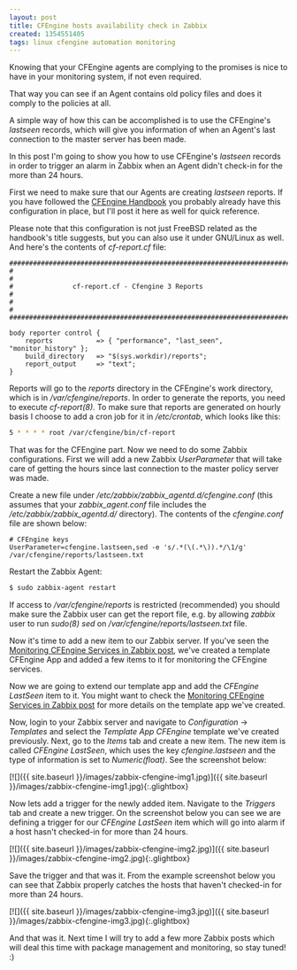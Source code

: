 ```yaml
---
layout: post
title: CFEngine hosts availability check in Zabbix
created: 1354551405
tags: linux cfengine automation monitoring
---
```

Knowing that your CFEngine agents are complying to the promises is
nice to have in your monitoring system, if not even required. 

That way you can see if an Agent contains old policy files and does it
comply to the policies at all.

A simple way of how this can be accomplished is to use the CFEngine's
*lastseen* records, which will give you information of when an Agent's
last connection to the master server has been made.

In this post I'm going to show you how to use CFEngine's *lastseen*
records in order to trigger an alarm in Zabbix when an Agent didn't
check-in for the more than 24 hours.

First we need to make sure that our Agents are creating *lastseen*
reports. If you have followed the [CFEngine Handbook](/node/13) you
probably already have this configuration in place, but I'll post it
here as well for quick reference.

Please note that this configuration is not just FreeBSD related as the
handbook's title suggests, but you can also use it under GNU/Linux as
well. And here's the contents of *cf-report.cf* file:

```text
#########################################################################
#                                                                       #
#               cf-report.cf - Cfengine 3 Reports                       #
#                                                                       #
#########################################################################

body reporter control {
	reports           => { "performance", "last_seen", "monitor_history" };
	build_directory   => "$(sys.workdir)/reports";
	report_output     => "text";
}
```

Reports will go to the *reports* directory in the CFEngine's work
directory, which is in */var/cfengine/reports*. In order to generate
the reports, you need to execute *cf-report(8)*. To make sure that
reports are generated on hourly basis I choose to add a cron job for
it in */etc/crontab*, which looks like this:

```bash
5 * * * * root /var/cfengine/bin/cf-report
```

That was for the CFEngine part. Now we need to do some Zabbix
configurations. First we will add a new Zabbix *UserParameter* that
will take care of getting the hours since last connection to the
master policy server was made.

Create a new file under */etc/zabbix/zabbix_agentd.d/cfengine.conf*
(this assumes that your *zabbix_agent.conf* file includes the
*/etc/zabbix/zabbix_agentd.d/* directory). The contents of the
*cfengine.conf* file are shown below:

```text
# CFEngine keys
UserParameter=cfengine.lastseen,sed -e 's/.*(\(.*\)).*/\1/g' /var/cfengine/reports/lastseen.txt
```

Restart the Zabbix Agent:

```bash
$ sudo zabbix-agent restart
```

If access to */var/cfengine/reports* is restricted (recommended) you
should make sure the Zabbix user can get the report file, e.g. by
allowing *zabbix* user to run *sudo(8) sed* on
*/var/cfengine/reports/lastseen.txt* file.

Now it's time to add a new item to our Zabbix server. If you've seen
the [Monitoring CFEngine Services in Zabbix post](/node/70), we've
created a template CFEngine App and added a few items to it for
monitoring the CFEngine services.

Now we are going to extend our template app and add the *CFEngine
LastSeen* item to it. You might want to check the [Monitoring CFEngine
Services in Zabbix post](/node/70) for more details on the template
app we've created.

Now, login to your Zabbix server and navigate to *Configuration* ->
*Templates* and select the *Template App CFEngine* template we've
created previously. Next, go to the *Items* tab and create a new
item. The new item is called *CFEngine LastSeen*, which uses the key
*cfengine.lastseen* and the type of information is set to
*Numeric(float)*. See the screenshot below:

[![]({{ site.baseurl }}/images/zabbix-cfengine-img1.jpg)]({{ site.baseurl }}/images/zabbix-cfengine-img1.jpg){:.glightbox}

Now lets add a trigger for the newly added item. Navigate to the
*Triggers* tab and create a new trigger. On the screenshot below you
can see we are defining a trigger for our *CFEngine LastSeen* item
which will go into alarm if a host hasn't checked-in for more than 24
hours.

[![]({{ site.baseurl }}/images/zabbix-cfengine-img2.jpg)]({{ site.baseurl }}/images/zabbix-cfengine-img2.jpg){:.glightbox}

Save the trigger and that was it. From the example screenshot below
you can see that Zabbix properly catches the hosts that haven't
checked-in for more than 24 hours.

[![]({{ site.baseurl }}/images/zabbix-cfengine-img3.jpg)]({{ site.baseurl }}/images/zabbix-cfengine-img3.jpg){:.glightbox}

And that was it. Next time I will try to add a few more Zabbix posts
which will deal this time with package management and monitoring, so
stay tuned! :)

